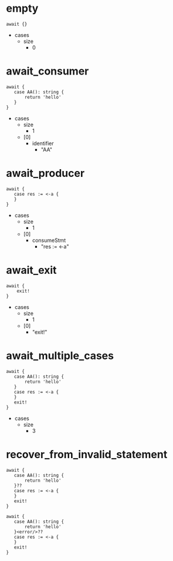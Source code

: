 # empty

```dexscript
await {}
```

* cases
    * size
        * 0

# await_consumer

```dexscript
await {
   case AA(): string {
       return 'hello'
   }
}
```

* cases
    * size
        * 1
    * [0]
        * identifier
            * "AA"

# await_producer

```dexscript
await {
   case res := <-a {
   }
}
```

* cases
    * size
        * 1
    * [0]
        * consumeStmt
            * "res := <-a"

# await_exit

```dexscript
await {
    exit!
}
```

* cases
    * size
        * 1
    * [0]
        * "exit!"

# await_multiple_cases

```dexscript
await {
   case AA(): string {
       return 'hello'
   }
   case res := <-a {
   }
   exit!
}
```

* cases
    * size
        * 3

# recover_from_invalid_statement

```dexscript
await {
   case AA(): string {
       return 'hello'
   }??
   case res := <-a {
   }
   exit!
}
```

```dexscript
await {
   case AA(): string {
       return 'hello'
   }<error/>??
   case res := <-a {
   }
   exit!
}
```


